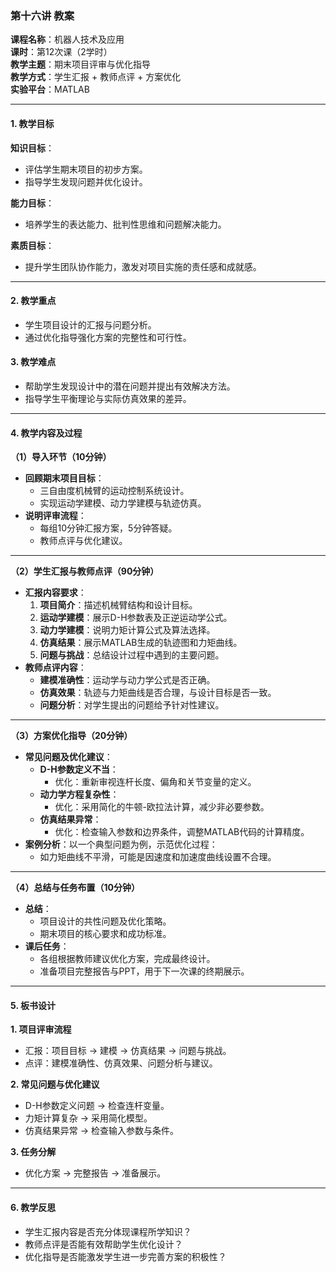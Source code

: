 ### **第十六讲 教案**

**课程名称**：机器人技术及应用  
**课时**：第12次课（2学时）  
**教学主题**：期末项目评审与优化指导  
**教学方式**：学生汇报 + 教师点评 + 方案优化  
**实验平台**：MATLAB

---

#### **1. 教学目标**

**知识目标**：

- 评估学生期末项目的初步方案。
- 指导学生发现问题并优化设计。

**能力目标**：

- 培养学生的表达能力、批判性思维和问题解决能力。

**素质目标**：

- 提升学生团队协作能力，激发对项目实施的责任感和成就感。

---

#### **2. 教学重点**

- 学生项目设计的汇报与问题分析。
- 通过优化指导强化方案的完整性和可行性。

#### **3. 教学难点**

- 帮助学生发现设计中的潜在问题并提出有效解决方法。
- 指导学生平衡理论与实际仿真效果的差异。

---

#### **4. 教学内容及过程**

**（1）导入环节（10分钟）**

- **回顾期末项目目标**：
    - 三自由度机械臂的运动控制系统设计。
    - 实现运动学建模、动力学建模与轨迹仿真。
- **说明评审流程**：
    - 每组10分钟汇报方案，5分钟答疑。
    - 教师点评与优化建议。

---

**（2）学生汇报与教师点评（90分钟）**

- **汇报内容要求**：
    1. **项目简介**：描述机械臂结构和设计目标。
    2. **运动学建模**：展示D-H参数表及正逆运动学公式。
    3. **动力学建模**：说明力矩计算公式及算法选择。
    4. **仿真结果**：展示MATLAB生成的轨迹图和力矩曲线。
    5. **问题与挑战**：总结设计过程中遇到的主要问题。
- **教师点评内容**：
    - **建模准确性**：运动学与动力学公式是否正确。
    - **仿真效果**：轨迹与力矩曲线是否合理，与设计目标是否一致。
    - **问题分析**：对学生提出的问题给予针对性建议。

---

**（3）方案优化指导（20分钟）**

- **常见问题及优化建议**：
    - **D-H参数定义不当**：
        - 优化：重新审视连杆长度、偏角和关节变量的定义。
    - **动力学方程复杂性**：
        - 优化：采用简化的牛顿-欧拉法计算，减少非必要参数。
    - **仿真结果异常**：
        - 优化：检查输入参数和边界条件，调整MATLAB代码的计算精度。
- **案例分析**：以一个典型问题为例，示范优化过程：
    - 如力矩曲线不平滑，可能是因速度和加速度曲线设置不合理。

---

**（4）总结与任务布置（10分钟）**

- **总结**：
    - 项目设计的共性问题及优化策略。
    - 期末项目的核心要求和成功标准。
- **课后任务**：
    - 各组根据教师建议优化方案，完成最终设计。
    - 准备项目完整报告与PPT，用于下一次课的终期展示。

---

#### **5. 板书设计**

**1. 项目评审流程**

- 汇报：项目目标 → 建模 → 仿真结果 → 问题与挑战。
- 点评：建模准确性、仿真效果、问题分析与建议。

**2. 常见问题与优化建议**

- D-H参数定义问题 → 检查连杆变量。
- 力矩计算复杂 → 采用简化模型。
- 仿真结果异常 → 检查输入参数与条件。

**3. 任务分解**

- 优化方案 → 完整报告 → 准备展示。

---

#### **6. 教学反思**

- 学生汇报内容是否充分体现课程所学知识？
- 教师点评是否能有效帮助学生优化设计？
- 优化指导是否能激发学生进一步完善方案的积极性？
